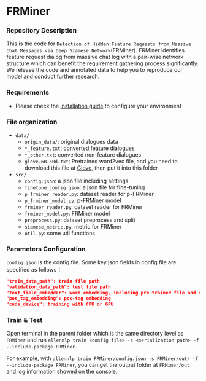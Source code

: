 # FRMiner

### Repository Description
This is the code for `Detection of Hidden Feature Requests from Massive Chat Messages via Deep Siamese Network`(FRMiner). 
FRMiner identifies feature request dialog from massive chat log with a pair-wise network structure which can benefit the requirement 
gathering process significantly.
We release the code and annotated data to help you to reproduce our model and conduct further research.



### Requirements
- Please check the [installation guide](INSTALL.md) to configure your environment


### File organization
- `data/`
    - `origin_data/`: original dialogues data 
    - `*_feature.txt`: converted feature dialogues
    - `*_other.txt`: converted non-feature dialogues
    - `glove.6B.50d.txt`: Pretrained word2vec file, and you need to download this file at [Glove](https://nlp.stanford.edu/projects/glove/), then put it into this folder
- `src/`
    - `config.json`: a json file including settings
    - `finetune_config.json`: a json file for fine-tuning
    - `p_frminer_reader.py`: dataset reader for p-FRMiner
    - `p_frminer_model.py`: p-FRMiner model
    - `frminer_reader.py`: dataset reader for FRMiner
    - `frminer_model.py`: FRMiner model
    - `preprocess.py`: dataset preprocess and split
    - `siamese_metric.py`: metric for FRMiner
    - `util.py`: some util functions


### Parameters Configuration
`config.json` is the config file. Some key json fields in config file are specified as follows：

```json
"train_data_path": train file path
"validation_data_path": test file path
"text_field_embedder": word embedding, including pre-trained file and dimension of embedding 
"pos_tag_embedding": pos-tag embedding
"cuda_device": training with CPU or GPU
```

### Train & Test

Open terminal in the parent folder which is the same directory level as `FRMiner` and run
``allennlp train <config file> -s <serialization path> -f --include-package FRMiner``.

For example, with `allennlp train FRMiner/config.json -s FRMiner/out/ -f --include-package FRMiner`, you can get
the output folder at `FRMiner/out` and log information showed on the console.
